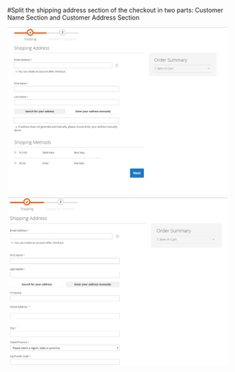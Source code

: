 #Split the  shipping address section of the checkout in two parts: Customer Name Section and Customer Address Section

![alt tag](https://github.com/Rocketweb-FED/m2-exercises/blob/master/RWNatasha/CheckoutShipAddress/shipAddress.jpg)

![alt tag](https://github.com/Rocketweb-FED/m2-exercises/blob/master/RWNatasha/CheckoutShipAddress/shipAddress_open.jpg)

